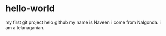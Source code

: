 # hello-world
my first git project
helo github
my name is Naveen
i come from Nalgonda.
i am a telanaganian.
